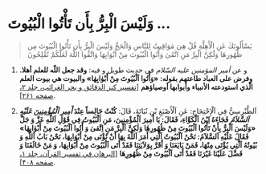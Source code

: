 # وَلَيْسَ الْبِرُّ بِأَن تَأْتُوا الْبُيُوتَ ...

> يَسْأَلُونَكَ عَنِ الْأَهِلَّةِ قُلْ هِيَ مَوَاقِيتُ لِلنَّاسِ وَالْحَجِّ وَلَيْسَ الْبِرُّ بِأَن تَأْتُوا
> الْبُيُوتَ مِن ظُهُورِهَا وَلَٰكِنَّ الْبِرَّ مَنِ اتَّقَىٰ وَأْتُوا الْبُيُوتَ مِنْ أَبْوَابِهَا وَاتَّقُوا
> اللَّهَ لَعَلَّكُمْ تُفْلِحُونَ

1. و عن _أمير المؤمنين عليه السّلام_ في حديث طويل و فيه: **وقد جعل اللّه
   للعلم أهلا. وفرض على العباد طاعتهم بقوله: «وَأْتُوا اَلْبُيُوتَ مِنْ أَبْوٰابِهٰا»
   والبيوت هي بيوت العلم الّذي استودعته الأنبياء وأبوابها أوصياؤهم**
   [[تفسير کنز الدقائق و بحر الغرائب، جلد ۲، صفحه ۲۶۱][1]].
   

2. اَلطَّبْرِسِيُّ فِي اَلْإِحْتِجَاجِ: عَنِ اَلْأَصْبَغِ بْنِ نُبَاتَةَ، قَالَ: **كُنْتُ جَالِساً عِنْدَ _أَمِيرِ
   اَلْمُؤْمِنِينَ عَلَيْهِ اَلسَّلاَمُ_ فَجَاءَهُ اِبْنُ اَلْكَوَّاءِ، فَقَالَ: يَا أَمِيرَ اَلْمُؤْمِنِينَ، مَنِ
   اَلْبُيُوتُ فِي قَوْلِ اَللَّهِ عَزَّ وَ جَلَّ «وَلَيْسَ اَلْبِرُّ بِأَنْ تَأْتُوا اَلْبُيُوتَ مِنْ ظُهُورِهٰا
   وَلٰكِنَّ اَلْبِرَّ مَنِ اِتَّقىٰ وَ أْتُوا اَلْبُيُوتَ مِنْ أَبْوٰابِهٰا» فَقَالَ عَلَيْهِ اَلسَّلاَمُ: نَحْنُ
   اَلْبُيُوتُ اَلَّتِي أَمَرَ اَللَّهُ بِهَا أَنْ تُؤْتَى مِنْ أَبْوَابِهَا، نَحْنُ بَابُ اَللَّهِ وَ بُيُوتُهُ
   اَلَّتِي يُؤْتَى مِنْهَا، فَمَنْ بَايَعَنَا وَ أَقَرَّ بِوَلاَيَتِنَا فَقَدْ أَتَى اَلْبُيُوتَ مِنْ
   أَبْوَابِهَا، وَ مَنْ خَالَفَنَا وَ فَضَّلَ عَلَيْنَا غَيْرَنَا فَقَدْ أَتَى اَلْبُيُوتَ مِنْ ظُهُورِهَا**
   [[البرهان في تفسير القرآن، جلد ۱، صفحه ۴۰۸][2]].


[1]: http://noo.rs/0zlf8
[2]: http://noo.rs/hpGzr
